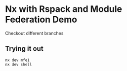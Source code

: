 # Nx with Rspack and Module Federation Demo

Checkout different branches

## Trying it out

```
nx dev mfe1
nx dev shell
```
